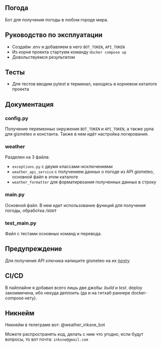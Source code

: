 ## Погода

Бот для получения погоды в любом городе мира.

## Руководство по эксплуатации

- Создаём .env и добавляем в него ```BOT_TOKEN```, ```API_TOKEN```
- Из корня проекта стартуем команду ```docker compose up```
- Довольствуемся результатом

## Тесты

- Для тестов вводим pytest в терминал, находясь в корневом каталоге проекта

## Документация

### config.py

Получение переменных окружения ```BOT_TOKEN``` и ```API_TOKEN```, а также урла для gismeteo и константа.
Также в нем идёт настройка логирования.

### weather

Разделен на 3 файла:
- ```exceptions.py``` с двумя классами-исключениями
- ```weather_api_service``` с получением данных о погоде из API gismeteo, основной файл в этом каталоге
- ```weather_formatter``` для форматирвоания полученных данных в строку

### main.py

Основной файл. В нем идет использование функций для получения погоды, обработка */start*

### test_main.py

Файл с тестами основных команд и перевода.

## Предупреждение

Для получения API ключика напишите gismeteo на их [почту](b2b@gismeteo.ru)

## CI/CD

В пайплайне я добавил всего лишь две джобы: *build* и *test*.
deploy закоммичена, ибо некуда деплоить (да и на гитхаб раннере docker-compose нету).

## Никнейм

Никнейм в телеграме вот: @weather_inksne_bot

Можете распространять код, делать с ним что угодно, если будут вопросы, то вот почта:
```inksne@gmail.com```
